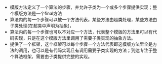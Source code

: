 
- 模版方法定义了一个算法的步骤，并允许子类为一个或多个步骤提供实现；整个模版方法是一个final方法
- 算法内的每一个步骤可以被一个方法代表，某些方法由超类处理，某些方法由子类处理(在超类中声明为抽象)，
- 算法内的每一个步骤也可以不对应一个方法，代表整个模版的方法里可以有代码实现，只是在这个模版方法里调用了需要子类实现的抽象方法。
- 提供了一个框架，这个框架可以每个步骤一个方法代表即这模版方法里全是方法的调用，也可以是有代码实现且有调用需要子类实现的方法；到达专注于整个算法框架，需要由子类提供完整的实现。